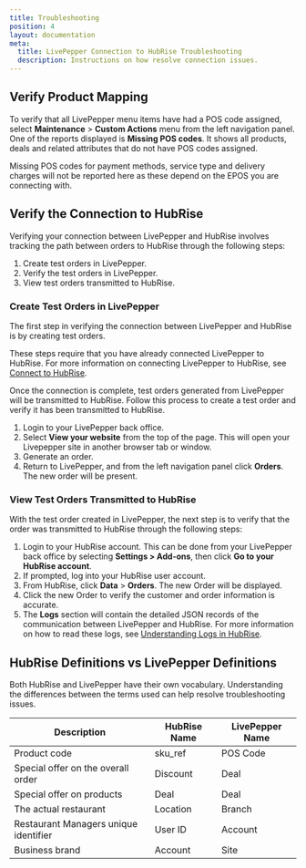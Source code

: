 ```yaml
---
title: Troubleshooting
position: 4
layout: documentation
meta:
  title: LivePepper Connection to HubRise Troubleshooting
  description: Instructions on how resolve connection issues.
---
```


## Verify Product Mapping

To verify that all LivePepper menu items have had a POS code assigned, select **Maintenance** > **Custom Actions** menu from the left navigation panel. One of the reports displayed is **Missing POS codes**. It shows all products, deals and related attributes that do not have POS codes assigned.

[comment]: # 'Might want to include screenshot of this page here'

Missing POS codes for payment methods, service type and delivery charges will not be reported here as these depend on the EPOS you are connecting with.

## Verify the Connection to HubRise

Verifying your connection between LivePepper and HubRise involves tracking the path between orders to HubRise through the following steps:

1. Create test orders in LivePepper.
1. Verify the test orders in LivePepper.
1. View test orders transmitted to HubRise.

### Create Test Orders in LivePepper

The first step in verifying the connection between LivePepper and HubRise is by creating test orders.

These steps require that you have already connected LivePepper to HubRise. For more information on connecting LivePepper to HubRise, see [Connect to HubRise](/apps/livepepper/connect-hubrise/).

Once the connection is complete, test orders generated from LivePepper will be transmitted to HubRise. Follow this process to create a test order and verify it has been transmitted to HubRise.

1. Login to your LivePepper back office.
2. Select **View your website** from the top of the page. This will open your Livepepper site in another browser tab or window.
3. Generate an order.
4. Return to LivePepper, and from the left navigation panel click **Orders**. The new order will be present.

### View Test Orders Transmitted to HubRise

With the test order created in LivePepper, the next step is to verify that the order was transmitted to HubRise through the following steps:

1. Login to your HubRise account. This can be done from your LivePepper back office by selecting **Settings > Add-ons**, then click **Go to your HubRise account**.
2. If prompted, log into your HubRise user account.
3. From HubRise, click **Data** > **Orders**. The new Order will be displayed.
4. Click the new Order to verify the customer and order information is accurate.
5. The **Logs** section will contain the detailed JSON records of the communication between LivePepper and HubRise. For more information on how to read these logs, see [Understanding Logs in HubRise](/docs/hubrise-logs).

## HubRise Definitions vs LivePepper Definitions

Both HubRise and LivePepper have their own vocabulary. Understanding the differences between the terms used can help resolve troubleshooting issues.

| Description                           | HubRise Name | LivePepper Name |
| ------------------------------------- | ------------ | --------------- |
| Product code                          | sku_ref      | POS Code        |
| Special offer on the overall order    | Discount     | Deal            |
| Special offer on products             | Deal         | Deal            |
| The actual restaurant                 | Location     | Branch          |
| Restaurant Managers unique identifier | User ID      | Account         |
| Business brand                        | Account      | Site            |
